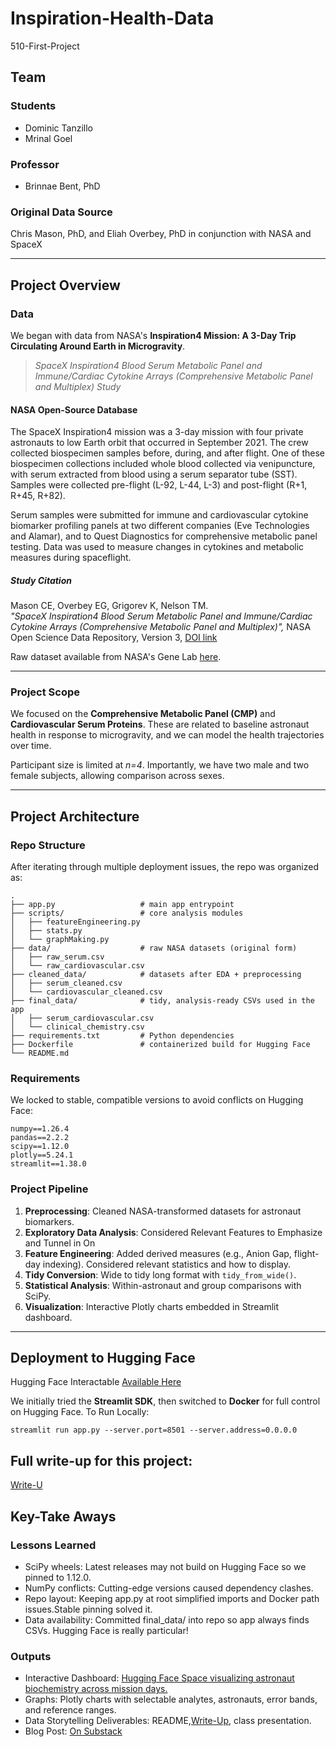 # Inspiration-Health-Data  
510-First-Project  

## Team  
### Students  
- Dominic Tanzillo  
- Mrinal Goel  

### Professor  
- Brinnae Bent, PhD  

### Original Data Source  
Chris Mason, PhD, and Eliah Overbey, PhD in conjunction with NASA and SpaceX  

---

## Project Overview  

### Data  
We began with data from NASA's **Inspiration4 Mission: A 3-Day Trip Circulating Around Earth in Microgravity**.  

> *SpaceX Inspiration4 Blood Serum Metabolic Panel and Immune/Cardiac Cytokine Arrays (Comprehensive Metabolic Panel and Multiplex) Study*  

#### NASA Open-Source Database  
The SpaceX Inspiration4 mission was a 3-day mission with four private astronauts to low Earth orbit that occurred in September 2021. The crew collected biospecimen samples before, during, and after flight. One of these biospecimen collections included whole blood collected via venipuncture, with serum extracted from blood using a serum separator tube (SST). Samples were collected pre-flight (L-92, L-44, L-3) and post-flight (R+1, R+45, R+82).  

Serum samples were submitted for immune and cardiovascular cytokine biomarker profiling panels at two different companies (Eve Technologies and Alamar), and to Quest Diagnostics for comprehensive metabolic panel testing. Data was used to measure changes in cytokines and metabolic measures during spaceflight.  

##### Study Citation  
Mason CE, Overbey EG, Grigorev K, Nelson TM.  
*"SpaceX Inspiration4 Blood Serum Metabolic Panel and Immune/Cardiac Cytokine Arrays (Comprehensive Metabolic Panel and Multiplex)",* NASA Open Science Data Repository, Version 3, [DOI link](http://doi.org/10.26030/mc5d-p710)  

Raw dataset available from NASA's Gene Lab [here](https://osdr.nasa.gov/bio/repo/data/studies/OSD-575).  

---

### Project Scope  
We focused on the **Comprehensive Metabolic Panel (CMP)** and **Cardiovascular Serum Proteins**. These are related to baseline astronaut health in response to microgravity, and we can model the health trajectories over time.  

Participant size is limited at *n=4*. Importantly, we have two male and two female subjects, allowing comparison across sexes.  

---

## Project Architecture  

### Repo Structure  
After iterating through multiple deployment issues, the repo was organized as:  

```
.
├── app.py                   # main app entrypoint
├── scripts/                 # core analysis modules
│   ├── featureEngineering.py
│   ├── stats.py
│   └── graphMaking.py
├── data/                    # raw NASA datasets (original form)
│   ├── raw_serum.csv
│   └── raw_cardiovascular.csv
├── cleaned_data/            # datasets after EDA + preprocessing
│   ├── serum_cleaned.csv
│   └── cardiovascular_cleaned.csv
├── final_data/              # tidy, analysis-ready CSVs used in the app
│   ├── serum_cardiovascular.csv
│   └── clinical_chemistry.csv
├── requirements.txt         # Python dependencies
├── Dockerfile               # containerized build for Hugging Face
└── README.md
```

### Requirements  
We locked to stable, compatible versions to avoid conflicts on Hugging Face:  

```
numpy==1.26.4
pandas==2.2.2
scipy==1.12.0
plotly==5.24.1
streamlit==1.38.0
```

### Project Pipeline  
1. **Preprocessing**: Cleaned NASA-transformed datasets for astronaut biomarkers. 
2. **Exploratory Data Analysis**: Considered Relevant Features to Emphasize and Tunnel in On
2. **Feature Engineering**: Added derived measures (e.g., Anion Gap, flight-day indexing). Considered relevant statistics and how to display. 
3. **Tidy Conversion**: Wide to tidy long format with `tidy_from_wide()`.  
4. **Statistical Analysis**: Within-astronaut and group comparisons with SciPy.  
5. **Visualization**: Interactive Plotly charts embedded in Streamlit dashboard.  

---

## Deployment to Hugging Face  

Hugging Face Interactable [Available Here](https://huggingface.co/spaces/DTanzillo/Inspiration-Health-Data)

We initially tried the **Streamlit SDK**, then switched to **Docker** for full control on Hugging Face. To Run Locally:

```
streamlit run app.py --server.port=8501 --server.address=0.0.0.0
```

## Full write-up for this project:

[Write-U](writeup.ipynb)

## Key-Take Aways
### Lessons Learned
* SciPy wheels: Latest releases may not build on Hugging Face so we pinned to 1.12.0.
* NumPy conflicts: Cutting-edge versions caused dependency clashes. 
* Repo layout: Keeping app.py at root simplified imports and Docker path issues.Stable pinning solved it.
* Data availability: Committed final_data/ into repo so app always finds CSVs. Hugging Face is really particular!

### Outputs

* Interactive Dashboard: [Hugging Face Space visualizing astronaut biochemistry across mission days.](https://huggingface.co/spaces/DTanzillo/Inspiration-Health-Data)
* Graphs: Plotly charts with selectable analytes, astronauts, error bands, and reference ranges.
* Data Storytelling Deliverables: README,[Write-Up](writeup.ipynb), class presentation.
* Blog Post: [On Substack](https://open.substack.com/pub/dominictanzillo/p/an-application-to-visual-astronaut?r=1ucxnk&utm_campaign=post&utm_medium=web&showWelcomeOnShare=true)